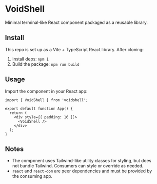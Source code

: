 VoidShell
=========

Minimal terminal-like React component packaged as a reusable library.

Install
-------

This repo is set up as a Vite + TypeScript React library. After cloning:

1. Install deps: `npm i`
2. Build the package: `npm run build`

Usage
-----

Import the component in your React app:

```tsx
import { VoidShell } from 'voidshell';

export default function App() {
  return (
    <div style={{ padding: 16 }}>
      <VoidShell />
    </div>
  );
}
```

Notes
-----

- The component uses Tailwind-like utility classes for styling, but does not bundle Tailwind. Consumers can style or override as needed.
- `react` and `react-dom` are peer dependencies and must be provided by the consuming app.
